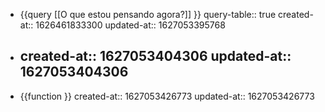 - {{query [[O que estou pensando agora?]] }}
  query-table:: true
  created-at:: 1626461833300
  updated-at:: 1627053395768
-
  created-at:: 1627053404306
  updated-at:: 1627053404306
  ---
- {{function }}
  created-at:: 1627053426773
  updated-at:: 1627053426773